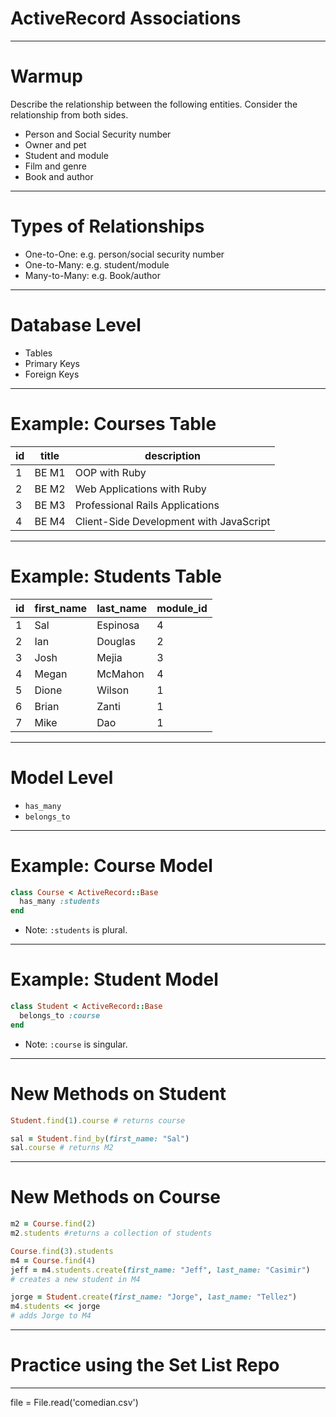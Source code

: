 # ActiveRecord Associations

---

# Warmup

Describe the relationship between the following entities. Consider the relationship from both sides.

* Person and Social Security number
* Owner and pet
* Student and module
* Film and genre
* Book and author

---

# Types of Relationships

* One-to-One: e.g. person/social security number
* One-to-Many: e.g. student/module
* Many-to-Many: e.g. Book/author

---

# Database Level

* Tables
* Primary Keys
* Foreign Keys

---

# Example: Courses Table

| id | title | description                             |
|----|-------|-----------------------------------------|
| 1  | BE M1 | OOP with Ruby                           |
| 2  | BE M2 | Web Applications with Ruby              |
| 3  | BE M3 | Professional Rails Applications         |
| 4  | BE M4 | Client-Side Development with JavaScript |

---

# Example: Students Table

| id | first_name | last_name | module_id |
|----|------------|-----------|-----------|
| 1  | Sal        | Espinosa  | 4         |
| 2  | Ian     | Douglas   | 2         |
| 3  | Josh       | Mejia     | 3         |
| 4  | Megan      | McMahon    | 4         |
| 5  | Dione        | Wilson | 1         |
| 6  | Brian  | Zanti    | 1         |
| 7  | Mike       | Dao       | 1         |

---

# Model Level

* `has_many`
* `belongs_to`

---

# Example: Course Model

```ruby
class Course < ActiveRecord::Base
  has_many :students
end
```

* Note: `:students` is plural.

---

# Example: Student Model

```ruby
class Student < ActiveRecord::Base
  belongs_to :course
end
```

* Note: `:course` is singular.

---

# New Methods on Student

```ruby
Student.find(1).course # returns course

sal = Student.find_by(first_name: "Sal")
sal.course # returns M2
```

---

# New Methods on Course

```ruby
m2 = Course.find(2)
m2.students #returns a collection of students

Course.find(3).students
m4 = Course.find(4)
jeff = m4.students.create(first_name: "Jeff", last_name: "Casimir")
# creates a new student in M4

jorge = Student.create(first_name: "Jorge", last_name: "Tellez")
m4.students << jorge
# adds Jorge to M4
```

---

# Practice using the Set List Repo

---






file = File.read('comedian.csv')
